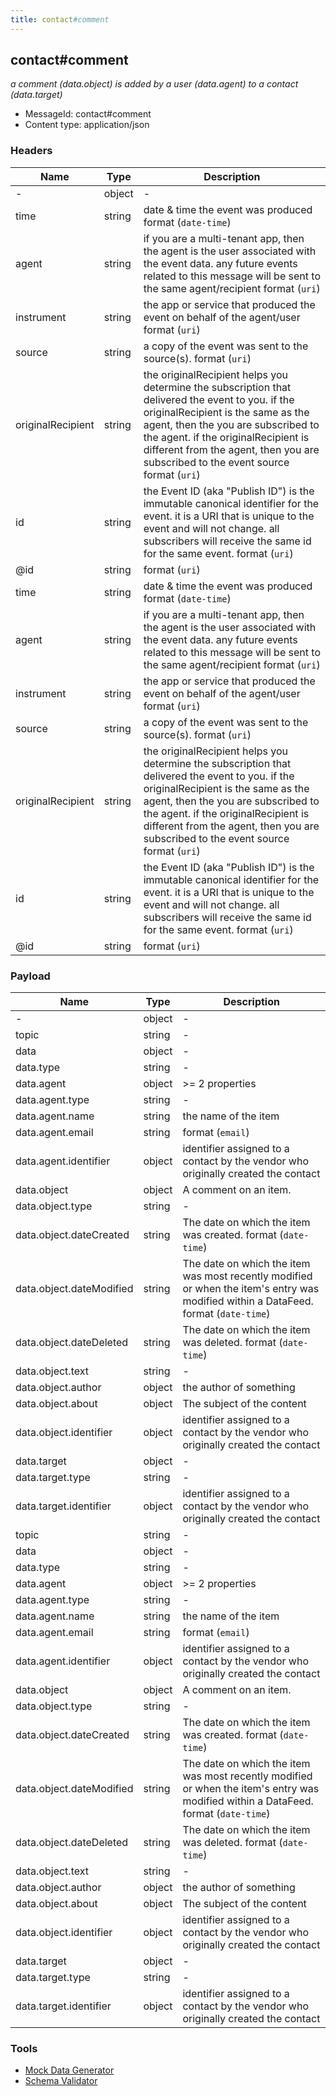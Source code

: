 ```yaml
---
title: contact#comment
---
```

## contact#comment

*a comment (data.object) is added by a user (data.agent) to a contact (data.target)*

* MessageId: contact#comment
* Content type: application/json

### Headers

| Name | Type | Description |
|---|---|---|
| - | object | - |
| time | string | date & time the event was produced <span class='constraints'>format (`date-time`)</span> |
| agent | string | if you are a multi-tenant app, then the agent is the user associated with the event data. any future events related to this message will be sent to the same agent/recipient <span class='constraints'>format (`uri`)</span> |
| instrument | string | the app or service that produced the event on behalf of the agent/user <span class='constraints'>format (`uri`)</span> |
| source | string | a copy of the event was sent to the source(s). <span class='constraints'>format (`uri`)</span> |
| originalRecipient | string | the originalRecipient helps you determine the subscription that delivered the event to you. if the originalRecipient is the same as the agent, then the you are subscribed to the agent. if the originalRecipient is different from the agent, then you are subscribed to the event source <span class='constraints'>format (`uri`)</span> |
| id | string | the Event ID (aka "Publish ID") is the immutable canonical identifier for the event. it is a URI that is unique to the event and will not change. all subscribers will receive the same id for the same event. <span class='constraints'>format (`uri`)</span> |
| @id | string |  <span class='constraints'>format (`uri`)</span> |
| time | string | date & time the event was produced <span class='constraints'>format (`date-time`)</span> |
| agent | string | if you are a multi-tenant app, then the agent is the user associated with the event data. any future events related to this message will be sent to the same agent/recipient <span class='constraints'>format (`uri`)</span> |
| instrument | string | the app or service that produced the event on behalf of the agent/user <span class='constraints'>format (`uri`)</span> |
| source | string | a copy of the event was sent to the source(s). <span class='constraints'>format (`uri`)</span> |
| originalRecipient | string | the originalRecipient helps you determine the subscription that delivered the event to you. if the originalRecipient is the same as the agent, then the you are subscribed to the agent. if the originalRecipient is different from the agent, then you are subscribed to the event source <span class='constraints'>format (`uri`)</span> |
| id | string | the Event ID (aka "Publish ID") is the immutable canonical identifier for the event. it is a URI that is unique to the event and will not change. all subscribers will receive the same id for the same event. <span class='constraints'>format (`uri`)</span> |
| @id | string |  <span class='constraints'>format (`uri`)</span> |

### Payload

| Name | Type | Description |
|---|---|---|
| - | object | - |
| topic | string | - |
| data | object | - |
| data.type | string | - |
| data.agent | object |  <span class='constraints'>>= 2 properties</span> |
| data.agent.type | string | - |
| data.agent.name | string | the name of the item |
| data.agent.email | string |  <span class='constraints'>format (`email`)</span> |
| data.agent.identifier | object | identifier assigned to a contact by the vendor who originally created the contact |
| data.object | object | A comment on an item. |
| data.object.type | string | - |
| data.object.dateCreated | string | The date on which the item was created. <span class='constraints'>format (`date-time`)</span> |
| data.object.dateModified | string | The date on which the item was most recently modified or when the item's entry was modified within a DataFeed. <span class='constraints'>format (`date-time`)</span> |
| data.object.dateDeleted | string | The date on which the item was deleted. <span class='constraints'>format (`date-time`)</span> |
| data.object.text | string | - |
| data.object.author | object | the author of something |
| data.object.about | object | The subject of the content |
| data.object.identifier | object | identifier assigned to a contact by the vendor who originally created the contact |
| data.target | object | - |
| data.target.type | string | - |
| data.target.identifier | object | identifier assigned to a contact by the vendor who originally created the contact |
| topic | string | - |
| data | object | - |
| data.type | string | - |
| data.agent | object |  <span class='constraints'>>= 2 properties</span> |
| data.agent.type | string | - |
| data.agent.name | string | the name of the item |
| data.agent.email | string |  <span class='constraints'>format (`email`)</span> |
| data.agent.identifier | object | identifier assigned to a contact by the vendor who originally created the contact |
| data.object | object | A comment on an item. |
| data.object.type | string | - |
| data.object.dateCreated | string | The date on which the item was created. <span class='constraints'>format (`date-time`)</span> |
| data.object.dateModified | string | The date on which the item was most recently modified or when the item's entry was modified within a DataFeed. <span class='constraints'>format (`date-time`)</span> |
| data.object.dateDeleted | string | The date on which the item was deleted. <span class='constraints'>format (`date-time`)</span> |
| data.object.text | string | - |
| data.object.author | object | the author of something |
| data.object.about | object | The subject of the content |
| data.object.identifier | object | identifier assigned to a contact by the vendor who originally created the contact |
| data.target | object | - |
| data.target.type | string | - |
| data.target.identifier | object | identifier assigned to a contact by the vendor who originally created the contact |

### Tools

* [Mock Data Generator](/tools/mock-data-generator)
* [Schema Validator](/tools/validate)


